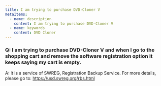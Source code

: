 ```yaml
---
title: I am trying to purchase DVD-Cloner V
metaItems:
  - name: description
    content: I am trying to purchase DVD-Cloner V
  - name: keywords
    content: DVD Cloner
---
```


### Q: I am trying to purchase DVD-Cloner V and when I go to the shopping cart and remove the software registration option it keeps saying my cart is empty.

A:
It is a service of SWREG, Registration Backup Service. For more details, please go to: https://usd.swreg.org/rbs.html
